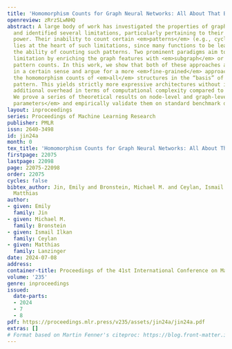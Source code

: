 ```yaml
---
title: 'Homomorphism Counts for Graph Neural Networks: All About That Basis'
openreview: zRrzSLwNHQ
abstract: A large body of work has investigated the properties of graph neural networks
  and identified several limitations, particularly pertaining to their expressive
  power. Their inability to count certain <em>patterns</em> (e.g., cycles) in a graph
  lies at the heart of such limitations, since many functions to be learned rely on
  the ability of counting such patterns. Two prominent paradigms aim to address this
  limitation by enriching the graph features with <em>subgraph</em> or <em>homomorphism</em>
  pattern counts. In this work, we show that both of these approaches are sub-optimal
  in a certain sense and argue for a more <em>fine-grained</em> approach, which incorporates
  the homomorphism counts of <em>all</em> structures in the “basis” of the target
  pattern. This yields strictly more expressive architectures without incurring any
  additional overhead in terms of computational complexity compared to existing approaches.
  We prove a series of theoretical results on node-level and graph-level <em>motif
  parameters</em> and empirically validate them on standard benchmark datasets.
layout: inproceedings
series: Proceedings of Machine Learning Research
publisher: PMLR
issn: 2640-3498
id: jin24a
month: 0
tex_title: 'Homomorphism Counts for Graph Neural Networks: All About That Basis'
firstpage: 22075
lastpage: 22098
page: 22075-22098
order: 22075
cycles: false
bibtex_author: Jin, Emily and Bronstein, Michael M. and Ceylan, Ismail Ilkan and Lanzinger,
  Matthias
author:
- given: Emily
  family: Jin
- given: Michael M.
  family: Bronstein
- given: Ismail Ilkan
  family: Ceylan
- given: Matthias
  family: Lanzinger
date: 2024-07-08
address:
container-title: Proceedings of the 41st International Conference on Machine Learning
volume: '235'
genre: inproceedings
issued:
  date-parts:
  - 2024
  - 7
  - 8
pdf: https://proceedings.mlr.press/v235/assets/jin24a/jin24a.pdf
extras: []
# Format based on Martin Fenner's citeproc: https://blog.front-matter.io/posts/citeproc-yaml-for-bibliographies/
---
```

